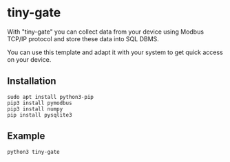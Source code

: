 # tiny-gate
With "tiny-gate" you can collect data from your device using Modbus TCP/IP protocol and store these data into SQL DBMS.

You can use this template and adapt it with your system to get quick access on your device.



## Installation
```
sudo apt install python3-pip
pip3 install pymodbus
pip3 install numpy
pip install pysqlite3
```

## Example
```
python3 tiny-gate
```



